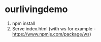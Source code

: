 # ourlivingdemo

1) npm install
2) Serve index.html (with ws for example - https://www.npmjs.com/package/ws)
